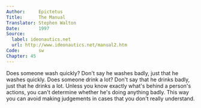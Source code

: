 ```yaml
---
Author:     Epictetus  
Title:      The Manual  
Translator: Stephen Walton  
Date:       1997  
Source:
  label: ideonautics.net
  url: http://www.ideonautics.net/manual2.htm
Code:       sw  
Chapter: 45
---
```


Does someone wash quickly? Don't say he washes badly, just that he washes
quickly. Does someone drink a lot? Don't say that he drinks badly, just that he
drinks a lot. Unless you know exactly what's behind a person's actions, you
can't determine whether he's doing anything badly. This way you can avoid
making judgements in cases that you don't really understand.


